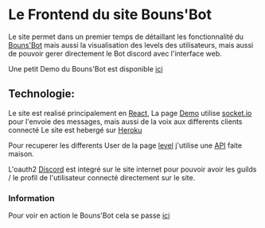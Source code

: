 # Le Frontend du site Bouns'Bot

Le site permet dans un premier temps de détaillant les fonctionnalité du [Bouns'Bot](https://bounsbot.com/commandes) mais aussi la visualisation des levels des utilisateurs, mais aussi de pouvoir gerer directement le Bot discord avec l'interface web.

Une petit Demo du Bouns'Bot est disponible [ici](https://bounsbot.com/demo) 

## Technologie:

Le site est realisé principalement en [React](https://reactnative.dev/), 
La page [Demo](https://bounsbot.com/demo) utilise [socket.io](https://socket.io/) pour l'envoie des messages, mais aussi de la voix aux differents clients connecté
Le site est hebergé sur [Heroku](https://www.heroku.com/)

Pour recuperer les differents User de la page [level](http://bounsbot.com/level) j'utilise une [API](https://github.com/FabienBounoir/BounsBot-Backend) faite maison.

L'oauth2 [Discord](https://discord.com/developers/docs/intro) est integré sur le site internet pour pouvoir avoir les guilds / le profil de l'utilisateur connecté directement sur le site.

### Information

Pour voir en action le Bouns'Bot cela se passe [ici](https://discord.gg/KxedRVTutX)

